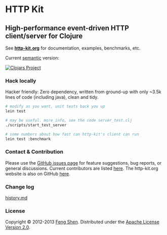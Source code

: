# HTTP Kit

## High-performance event-driven HTTP client/server for Clojure

See **[http-kit.org](http://http-kit.org)** for documentation, examples, benchmarks, etc.

Current [semantic](http://semver.org/) version:

[![Clojars Project](http://clojars.org/http-kit/latest-version.svg)](http://clojars.org/http-kit)

### Hack locally

Hacker friendly: Zero dependency, written from ground-up with only ~3.5k lines of code (including java), clean and tidy.

```sh
# modify as you want, unit tests back you up
lein test

# may be useful. more info, see the code server_test.clj
./scripts/start_test_server

# some numbers about how fast can http-kit's client can run
lein test :benchmark
```

### Contact & Contribution

Please use the [GitHub issues page](https://github.com/http-kit/http-kit/issues) for feature suggestions, bug reports, or general discussions. Current contributors are listed [here](https://github.com/http-kit/http-kit/graphs/contributors). The http-kit.org website is also on GitHub [here](https://github.com/http-kit/http-kit.github.com).

### Change log

[history.md](https://github.com/http-kit/http-kit/blob/master/history.md)

### License

Copyright &copy; 2012-2013 [Feng Shen](http://shenfeng.me/). Distributed under the [Apache License Version 2.0](http://www.apache.org/licenses/LICENSE-2.0.html).
